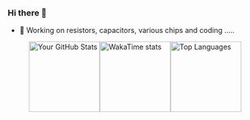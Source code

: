 ### Hi there 👋

<!--
**diverger/diverger** is a ✨ _special_ ✨ repository because its `README.md` (this file) appears on your GitHub profile.

Here are some ideas to get you started:

- 🔭 I’m currently working on ...
- 🌱 I’m currently learning ...
- 👯 I’m looking to collaborate on ...
- 🤔 I’m looking for help with ...
- 💬 Ask me about ...
- 📫 How to reach me: ...
- 😄 Pronouns: ...
- ⚡ Fun fact: ...
-->
- 🔭 Working on resistors, capacitors, various chips and coding .....

<div style="display: flex; flex-direction: row; justify-content:center; width: 100%;">
  <img height="140" src="https://github-readme-stats.vercel.app/api?username=diverger&show_icons=true&&hide='',theme=ambient_gradient&include_all_commits=true&count_private=true" alt="Your GitHub Stats" style="margin: 0;" />  
  <img height="140" src="https://github-readme-stats.vercel.app/api/wakatime?username=diverger&layout=compact" alt="WakaTime stats" style="margin: 0" />
  <img height="140" src="https://github-readme-stats.vercel.app/api/top-langs/?username=diverger&layout=compact&langs_count=8&hide_progress=true&random=3" alt="Top Languages" style="margin: 0;" />
</div>

<!--
<div style="display: flex; flex-direction: row; justify-content:center; width: 100%;">
  <img height="auto" src="https://github-readme-stats.vercel.app/api/wakatime?username=diverger&layout=compact" alt="WakaTime stats" style="margin: 0" />
</div>
-->

